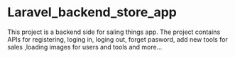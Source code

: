 # Laravel_backend_store_app
This project is a backend side for saling things app. The project contains APIs for registering, loging in, loging out, forget pasword, add new tools for sales ,loading images for users and tools and more...
